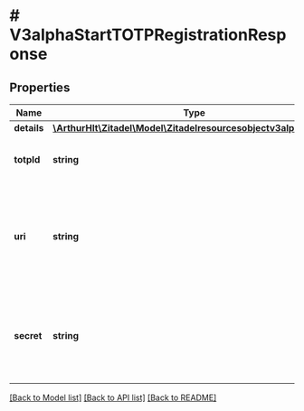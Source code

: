 # # V3alphaStartTOTPRegistrationResponse

## Properties

Name | Type | Description | Notes
------------ | ------------- | ------------- | -------------
**details** | [**\ArthurHlt\Zitadel\Model\Zitadelresourcesobjectv3alphaDetails**](Zitadelresourcesobjectv3alphaDetails.md) |  | [optional]
**totpId** | **string** | unique identifier of the TOTP registration. | [optional]
**uri** | **string** | The TOTP URI, which can be used to create a QR Code for scanning with an authenticator app. | [optional]
**secret** | **string** | The TOTP secret, which can be used for manually adding in an authenticator app. | [optional]

[[Back to Model list]](../../README.md#models) [[Back to API list]](../../README.md#endpoints) [[Back to README]](../../README.md)
